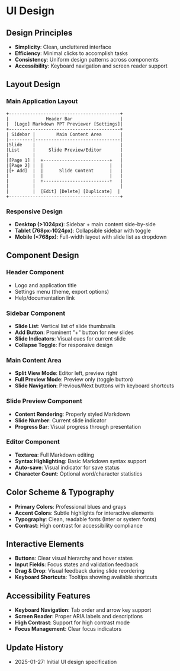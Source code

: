 # UI Design

## Design Principles
- **Simplicity**: Clean, uncluttered interface
- **Efficiency**: Minimal clicks to accomplish tasks
- **Consistency**: Uniform design patterns across components
- **Accessibility**: Keyboard navigation and screen reader support

## Layout Design

### Main Application Layout
```
+------------------------------------------+
|              Header Bar                  |
|  [Logo] Markdown PPT Previewer [Settings]|
+------------------------------------------+
| Sidebar |        Main Content Area       |
|---------|--------------------------------|
|Slide    |                                |
|List     |     Slide Preview/Editor       |
|         |                                |
|[Page 1] |  +-------------------------+   |
|[Page 2] |  |                         |   |
|[+ Add]  |  |      Slide Content      |   |
|         |  |                         |   |
|         |  +-------------------------+   |
|         |                                |
|         |  [Edit] [Delete] [Duplicate]  |
+------------------------------------------+
```

### Responsive Design
- **Desktop (>1024px)**: Sidebar + main content side-by-side
- **Tablet (768px-1024px)**: Collapsible sidebar with toggle
- **Mobile (<768px)**: Full-width layout with slide list as dropdown

## Component Design

### Header Component
- Logo and application title
- Settings menu (theme, export options)
- Help/documentation link

### Sidebar Component
- **Slide List**: Vertical list of slide thumbnails
- **Add Button**: Prominent "+" button for new slides
- **Slide Indicators**: Visual cues for current slide
- **Collapse Toggle**: For responsive design

### Main Content Area
- **Split View Mode**: Editor left, preview right
- **Full Preview Mode**: Preview only (toggle button)
- **Slide Navigation**: Previous/Next buttons with keyboard shortcuts

### Slide Preview Component
- **Content Rendering**: Properly styled Markdown
- **Slide Number**: Current slide indicator
- **Progress Bar**: Visual progress through presentation

### Editor Component
- **Textarea**: Full Markdown editing
- **Syntax Highlighting**: Basic Markdown syntax support
- **Auto-save**: Visual indicator for save status
- **Character Count**: Optional word/character statistics

## Color Scheme & Typography
- **Primary Colors**: Professional blues and grays
- **Accent Colors**: Subtle highlights for interactive elements
- **Typography**: Clean, readable fonts (Inter or system fonts)
- **Contrast**: High contrast for accessibility compliance

## Interactive Elements
- **Buttons**: Clear visual hierarchy and hover states
- **Input Fields**: Focus states and validation feedback
- **Drag & Drop**: Visual feedback during slide reordering
- **Keyboard Shortcuts**: Tooltips showing available shortcuts

## Accessibility Features
- **Keyboard Navigation**: Tab order and arrow key support
- **Screen Reader**: Proper ARIA labels and descriptions
- **High Contrast**: Support for high contrast mode
- **Focus Management**: Clear focus indicators

## Update History
- 2025-01-27: Initial UI design specification